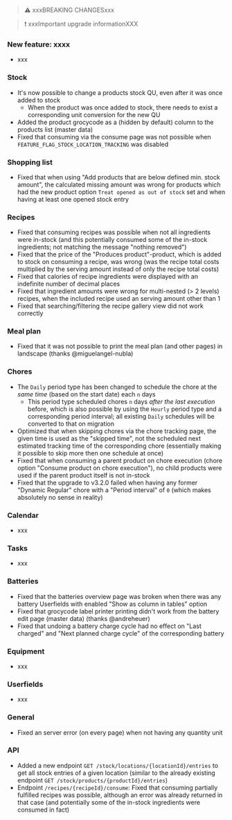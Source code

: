> ⚠️ xxxBREAKING CHANGESxxx

> ❗ xxxImportant upgrade informationXXX

### New feature: xxxx

- xxx

### Stock

- It's now possible to change a products stock QU, even after it was once added to stock
  - When the product was once added to stock, there needs to exist a corresponding unit conversion for the new QU
- Added the product grocycode as a (hidden by default) column to the products list (master data)
- Fixed that consuming via the consume page was not possible when `FEATURE_FLAG_STOCK_LOCATION_TRACKING` was disabled

### Shopping list

- Fixed that when using "Add products that are below defined min. stock amount", the calculated missing amount was wrong for products which had the new product option `Treat opened as out of stock` set and when having at least one opened stock entry

### Recipes

- Fixed that consuming recipes was possible when not all ingredients were in-stock (and this potentially consumed some of the in-stock ingredients; not matching the message "nothing removed")
- Fixed that the price of the "Produces product"-product, which is added to stock on consuming a recipe, was wrong (was the recipe total costs multiplied by the serving amount instead of only the recipe total costs)
- Fixed that calories of recipe ingredients were displayed with an indefinite number of decimal places
- Fixed that ingredient amounts were wrong for multi-nested (> 2 levels) recipes, when the included recipe used an serving amount other than 1
- Fixed that searching/filtering the recipe gallery view did not work correctly

### Meal plan

- Fixed that it was not possible to print the meal plan (and other pages) in landscape (thanks @miguelangel-nubla)

### Chores

- The `Daily` period type has been changed to schedule the chore at the _same time_ (based on the start date) each `n` days
  - This period type scheduled chores `n` days _after the last execution_ before, which is also possible by using the `Hourly` period type and a corresponding period interval; all existing `Daily` schedules will be converted to that on migration
- Optimized that when skipping chores via the chore tracking page, the given time is used as the "skipped time", not the scheduled next estimated tracking time of the corresponding chore (essentially making it possible to skip more then one schedule at once)
- Fixed that when consuming a parent product on chore execution (chore option "Consume product on chore execution"), no child products were used if the parent product itself is not in-stock
- Fixed that the upgrade to v3.2.0 failed when having any former "Dynamic Regular" chore with a "Period interval" of `0` (which makes absolutely no sense in reality)

### Calendar

- xxx

### Tasks

- xxx

### Batteries

- Fixed that the batteries overview page was broken when there was any battery Userfields with enabled "Show as column in tables" option
- Fixed that grocycode label printer printing didn't work from the battery edit page (master data) (thanks @andreheuer)
- Fixed that undoing a battery charge cycle had no effect on "Last charged" and "Next planned charge cycle" of the corresponding battery

### Equipment

- xxx

### Userfields

- xxx

### General

- Fixed an server error (on every page) when not having any quantity unit

### API

- Added a new endpoint `GET /stock/locations/{locationId}/entries` to get all stock entries of a given location (similar to the already existing endpoint `GET /stock/products/{productId}/entries`)
- Endpoint `/recipes/{recipeId}/consume`: Fixed that consuming partially fulfilled recipes was possible, although an error was already returned in that case (and potentially some of the in-stock ingredients were consumed in fact)

